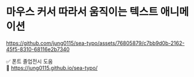 # 마우스 커서 따라서 움직이는 텍스트 애니메이션

https://github.com/jung0115/sea-typo/assets/76805879/c7bb9d0b-2162-45f5-8310-68116e2b7340

✅ 폰트 졸업전시 도움  
🔗 https://jung0115.github.io/sea-typo/

